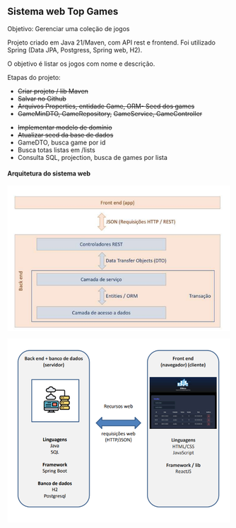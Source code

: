 ## Sistema web Top Games

Objetivo: Gerenciar uma coleçäo de jogos

Projeto criado em Java 21/Maven, com API rest e frontend. Foi utilizado Spring (Data JPA, Postgress, Spring web, H2).

O objetivo é listar os jogos com nome e descrição.

Etapas do projeto:

* ~~Criar projeto / lib Maven~~
* ~~Salvar no Github~~
* ~~Arquivos Properties, entidade Game, ORM- Seed dos games~~
* ~~GameMinDTO, GameRepository,~~
  ~~GameService, GameController~~

- ~~Implementar modelo de domínio~~
- ~~Atualizar seed da base de dados~~
- GameDTO, busca game por id
- Busca totas listas em /lists
- Consulta SQL, projection, busca de games
  por lista

#### Arquitetura do sistema web

![1737593779152](image/README/1737593779152.png)

![1737635045920](image/README/1737635045920.png)
